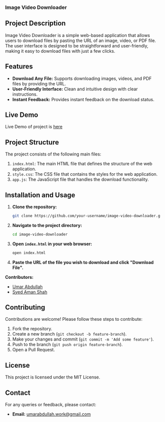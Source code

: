 ### Image Video Downloader

## Project Description

Image Video Downloader is a simple web-based application that allows users to download files by pasting the URL of an image, video, or PDF file. The user interface is designed to be straightforward and user-friendly, making it easy to download files with just a few clicks.

## Features

- **Download Any File:** Supports downloading images, videos, and PDF files by providing the URL.
- **User-Friendly Interface:** Clean and intuitive design with clear instructions.
- **Instant Feedback:** Provides instant feedback on the download status.

## Live Demo
Live Demo of project is [here](#)

## Project Structure

The project consists of the following main files:

1. `index.html`: The main HTML file that defines the structure of the web application.
2. `style.css`: The CSS file that contains the styles for the web application.
3. `app.js`: The JavaScript file that handles the download functionality.

## Installation and Usage

1. **Clone the repository:**
   ```sh
   git clone https://github.com/your-username/image-video-downloader.git
   ```

2. **Navigate to the project directory:**
   ```sh
   cd image-video-downloader
   ```

3. **Open `index.html` in your web browser:**
   ```sh
   open index.html
   ```

4. **Paste the URL of the file you wish to download and click "Download File".**

**Contributors:**
- [Umar Abdullah](<https://github.com/umarabdullah-991>)
- [Syed Aman Shah](<https://github.com/amanxsyed>)


## Contributing
Contributions are welcome! Please follow these steps to contribute:

1. Fork the repository.
2. Create a new branch (`git checkout -b feature-branch`).
3. Make your changes and commit (`git commit -m 'Add some feature'`).
4. Push to the branch (`git push origin feature-branch`).
5. Open a Pull Request.

## License
This project is licensed under the MIT License.

## Contact
For any queries or feedback, please contact:
- **Email:** [umarabdullah.work@gmail.com](mailto:umarabdullah.work@gmail.com) 

